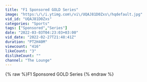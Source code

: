 ```yaml
---
title: "F1 Sponsored GOLD Series"
image: "https:\/\/i.ytimg.com\/vi\/UQAJ81D0Zxs\/hqdefault.jpg"
vid_id: "UQAJ81D0Zxs"
categories: "Sports"
tags: ["Sponsored","Series"]
date: "2022-03-03T04:23:03+03:00"
vid_date: "2022-02-27T21:48:41Z"
duration: "PT2H40M"
viewcount: "416"
likeCount: "3"
dislikeCount: ""
channel: "The Lounge"
---
```

{% raw %}F1 Sponsored GOLD Series {% endraw %}
